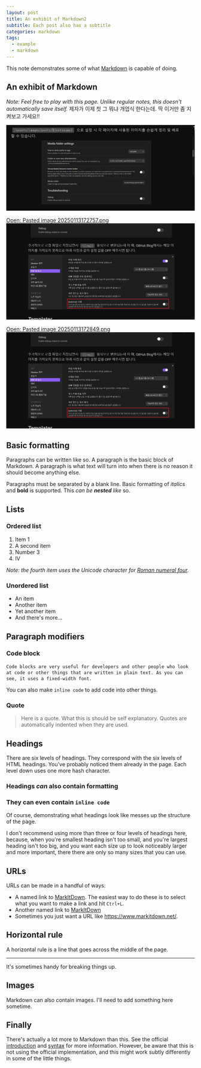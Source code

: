```yaml
---
layout: post
title: An exhibit of Markdown2
subtitle: Each post also has a subtitle
categories: markdown
tags:
  - example
  - markdown
---
```


This note demonstrates some of what [Markdown][1] is capable of doing.

## An exhibit of Markdown



*Note: Feel free to play with this page. Unlike regular notes, this doesn't automatically save itself.*
제자가 이제 첫 그 뭐냐 개업식 한다는데. 딱 이거만 좀 지켜보고 가세요!!

![](assets/images/posts/2018-12-05-an-exhibit-of-markdown%202/173fb5d9f9c47272a7554064a4eb5446_MD5.jpeg)

[Open: Pasted image 20250113172757.png](assets/images/posts/2018-12-05-an-exhibit-of-markdown%202/7e88a2c0f8963cfcd4f1f4c7ae9ea7eb_MD5.jpeg)
![](assets/images/posts/2018-12-05-an-exhibit-of-markdown%202/7e88a2c0f8963cfcd4f1f4c7ae9ea7eb_MD5.jpeg)


[Open: Pasted image 20250113172849.png](assets/images/posts/2018-12-05-an-exhibit-of-markdown%202/7e88a2c0f8963cfcd4f1f4c7ae9ea7eb_MD5.jpeg)
![](assets/images/posts/2018-12-05-an-exhibit-of-markdown%202/7e88a2c0f8963cfcd4f1f4c7ae9ea7eb_MD5.jpeg)
## Basic formatting

Paragraphs can be written like so. A paragraph is the basic block of Markdown. A paragraph is what text will turn into when there is no reason it should become anything else.

Paragraphs must be separated by a blank line. Basic formatting of *italics* and **bold** is supported. This *can be **nested** like* so.

## Lists

### Ordered list

1. Item 1
2. A second item
3. Number 3
4. Ⅳ

*Note: the fourth item uses the Unicode character for [Roman numeral four][2].*

### Unordered list

* An item
* Another item
* Yet another item
* And there's more...

## Paragraph modifiers

### Code block

    Code blocks are very useful for developers and other people who look at code or other things that are written in plain text. As you can see, it uses a fixed-width font.

You can also make `inline code` to add code into other things.

### Quote

> Here is a quote. What this is should be self explanatory. Quotes are automatically indented when they are used.

## Headings

There are six levels of headings. They correspond with the six levels of HTML headings. You've probably noticed them already in the page. Each level down uses one more hash character.

### Headings *can* also contain **formatting**

### They can even contain `inline code`

Of course, demonstrating what headings look like messes up the structure of the page.

I don't recommend using more than three or four levels of headings here, because, when you're smallest heading isn't too small, and you're largest heading isn't too big, and you want each size up to look noticeably larger and more important, there there are only so many sizes that you can use.

## URLs

URLs can be made in a handful of ways:

* A named link to [MarkItDown][3]. The easiest way to do these is to select what you want to make a link and hit `Ctrl+L`.
* Another named link to [MarkItDown](https://www.markitdown.net/)
* Sometimes you just want a URL like <https://www.markitdown.net/>.

## Horizontal rule

A horizontal rule is a line that goes across the middle of the page.

---

It's sometimes handy for breaking things up.

## Images

Markdown can also contain images. I'll need to add something here sometime.

## Finally

There's actually a lot more to Markdown than this. See the official [introduction][4] and [syntax][5] for more information. However, be aware that this is not using the official implementation, and this might work subtly differently in some of the little things.


  [1]: https://daringfireball.net/projects/markdown/
  [2]: https://www.fileformat.info/info/unicode/char/2163/index.htm
  [3]: https://www.markitdown.net/
  [4]: https://daringfireball.net/projects/markdown/basics
  [5]: https://daringfireball.net/projects/markdown/syntax
